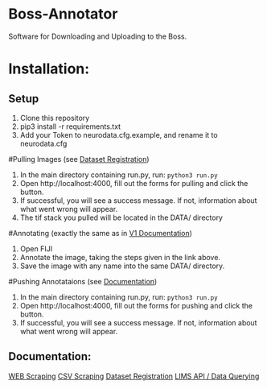 # Boss-Annotator
Software for Downloading and Uploading to the Boss.
# Installation:
## Setup
1. Clone this repository
2. pip3 install -r requirements.txt
3. Add your Token to neurodata.cfg.example, and rename it to neurodata.cfg

#Pulling Images (see [Dataset Registration](https://nbviewer.jupyter.org/github/rguo123/m2g-lims/blob/master/docs/Dataset_Registration.ipynb))
1. In the main directory containing run.py, run: `python3 run.py`
2. Open http://localhost:4000, fill out the forms for pulling and click the button.
3. If successful, you will see a success message. If not, information about what went wrong will appear.
4. The tif stack you pulled will be located in the DATA/ directory

#Annotating (exactly the same as in [V1 Documentation](http://neurodata-annotator.readthedocs.io/en/latest/))
1. Open FIJI
2. Annotate the image, taking the steps given in the link above.
3. Save the image with any name into the same DATA/ directory.

#Pushing Annotataions (see [Documentation](xxd))
1. In the main directory containing run.py, run: `python3 run.py`
2. Open http://localhost:4000, fill out the forms for pushing and click the button.
3. If successful, you will see a success message. If not, information about what went wrong will appear.


## Documentation:
[WEB Scraping](https://nbviewer.jupyter.org/github/rguo123/m2g-lims/blob/master/docs/Web_Scraper.ipynb)
[CSV Scraping](https://nbviewer.jupyter.org/github/rguo123/m2g-lims/blob/master/docs/CSV_Scraper.ipynb)
[Dataset Registration](https://nbviewer.jupyter.org/github/rguo123/m2g-lims/blob/master/docs/Dataset_Registration.ipynb)
[LIMS API / Data Querying](https://nbviewer.jupyter.org/github/rguo123/m2g-lims/blob/master/docs/API_Documentation.ipynb)
